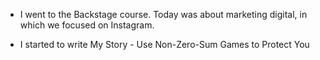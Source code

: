 - I went to the Backstage course. Today was about marketing digital, in which we focused on Instagram.

- I started to write My Story - Use Non-Zero-Sum Games to Protect You
